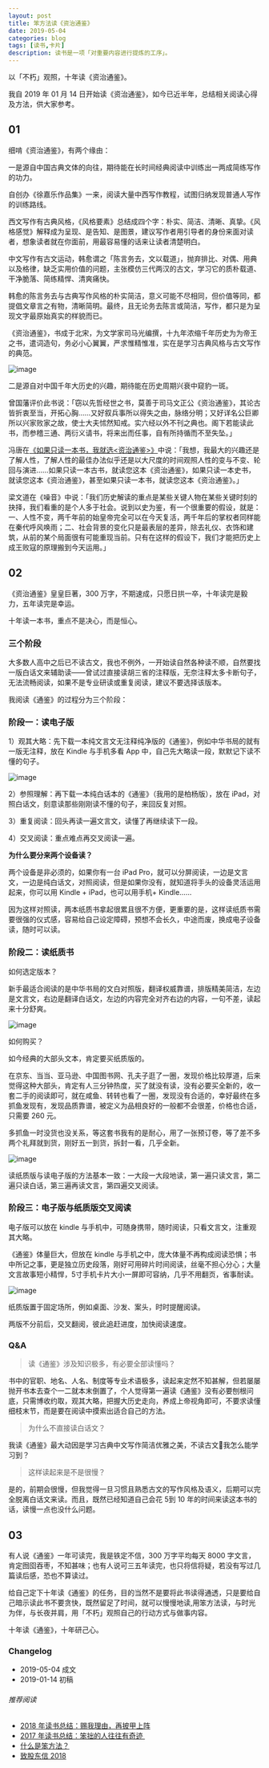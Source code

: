 ```yaml
---
layout: post
title: 笨方法读《资治通鉴》
date: 2019-05-04
categories: blog
tags: [读书,卡片]
description: 读书是一项「对重要内容进行提炼的工序」。
---
```


以「不朽」观照，十年读《资治通鉴》。

我自 2019 年 01 月 14 日开始读《资治通鉴》，如今已近半年，总结相关阅读心得及方法，供大家参考。

## 01

细啃《资治通鉴》，有两个缘由：

一是源自中国古典文体的向往，期待能在长时间经典阅读中训练出一两成简练写作的功力。

自创办《徐嘉乐作品集》一来，阅读大量中西写作教程，试图归纳发现普通人写作的训练路线。

西文写作有古典风格，《风格要素》总结成四个字：朴实、简洁、清晰、真挚。《风格感觉》解释成为呈现、是告知、是图景，建议写作者用引导者的身份来面对读者，想象读者就在你面前，用最容易懂的话来让读者清楚明白。

中文写作有古文运动，韩愈谓之「陈言务去，文以载道」，抛弃排比、对偶、用典以及格律，缺乏实用价值的问题，主张模仿三代两汉的古文，学习它的质朴载道、干净脆落、简练精悍、清爽痛快。

韩愈的陈言务去与古典写作风格的朴实简洁，意义可能不尽相同，但价值等同，都提倡文章言之有物，清晰简明。最终，且无论务去陈言或简洁，写作，都只是为呈现文字最原始真实的样貌而已。

《资治通鉴》，书成于北宋，为文学家司马光编撰，十九年浓缩千年历史为为帝王之书，遣词造句，务必小心翼翼，严求惟精惟准，实在是学习古典风格与古文写作的典范。

![image](http://upload-images.jianshu.io/upload_images/32598-c6797d349f780623?imageMogr2/auto-orient/strip%7CimageView2/2/w/1240)

二是源自对中国千年大历史的兴趣，期待能在历史周期兴衰中窥豹一斑。

曾国藩评价此书说：「窃以先哲经世之书，莫善于司马文正公《资治通鉴》，其论古皆折衷至当，开拓心胸……又好叙兵事所以得失之由，脉络分明；又好详名公巨卿所以兴家败家之故，使士大夫怵然知戒。实六经以外不刊之典也。阁下若能读此书，而参稽三通、两衍义请书，将来出而任事，自有所持循而不至失坠。」

冯唐在[《如果只读一本书，我就选<资治通鉴>》](http://www.gq.com.cn/column/news_1141d10cfac3e898.html)中说：「我想，我最大的兴趣还是了解人性，了解人性的最佳办法似乎还是以大尺度的时间观照人性的变与不变、轮回与演进……如果只读一本古书，就读您这本《资治通鉴》，如果只读一本史书，就读您这本《资治通鉴》，甚至如果只读一本书，就读您这本《资治通鉴》。」

梁文道在《噪音》中说：「我们历史解读的重点是某些关键人物在某些关键时刻的抉择，我们看重的是个人多于社会。说到以史为鉴，有一个很重要的假设，就是：一、人性不变，两千年前的始皇帝完全可以在今天复活，两千年后的掌权者同样能在秦代呼风唤雨；二、社会背景的变化只是最表层的差异，除去礼仪、衣饰和建筑，从前的某个局面很有可能重现当前。只有在这样的假设下，我们才能把历史上成王败寇的原理搬到今天运用。」

## 02

《资治通鉴》皇皇巨著，300 万字，不期速成，只愿日拱一卒，十年读完是毅力，五年读完是幸运。

十年读一本书，重点不是决心，而是恒心。

### 三个阶段

大多数人高中之后已不读古文，我也不例外，一开始读自然各种读不顺，自然要找一版白话文来辅助读——曾试过直接读胡三省的注释版，无奈注释太多卡断句子，无法流畅阅读，如果不是专业研读或重复阅读，建议不要选择该版本。

我阅读《通鉴》的过程分为三个阶段：

### 阶段一：读电子版

1）观其大略：先下载一本纯文言文无注释纯净版的《通鉴》，例如中华书局的就有一版无注释，放在 Kindle 与手机多看 App 中，自己先大略读一段，默默记下读不懂的句子。

![image](http://upload-images.jianshu.io/upload_images/32598-9bbc8800009db81c?imageMogr2/auto-orient/strip%7CimageView2/2/w/1240)

2）参照理解：再下载一本纯白话本的《通鉴》（我用的是柏杨版），放在 iPad，对照白话文，刻意读那些刚刚读不懂的句子，来回反复对照。

3）重复阅读：回头再读一遍文言文，读懂了再继续读下一段。

4）交叉阅读：重点难点再交叉阅读一遍。

**为什么要分来两个设备读？**

两个设备是非必须的，如果你有一台 iPad Pro，就可以分屏阅读，一边是文言文，一边是纯白话文，对照阅读，但是如果你没有，就知道将手头的设备灵活运用起来，你可以用 Kindle + iPad，也可以用手机+ Kindle……

因为这样对照读，两本纸质书拿起很累且很不方便，更重要的是，这样读纸质书需要很强的仪式感，容易给自己设定障碍，预想不会长久，中途而废，换成电子设备读，随时可以读。

### 阶段二：读纸质书

如何选定版本？

新手最适合阅读的是中华书局的文白对照版，翻译权威靠谱，排版精美简洁，左边是文言文，右边是翻译白话文，左边的内容完全对齐右边的内容，一句不差，读起来十分舒爽。

![image](http://upload-images.jianshu.io/upload_images/32598-1764d7cc456d3e67?imageMogr2/auto-orient/strip%7CimageView2/2/w/1240)

如何购买？

如今经典的大部头文本，肯定要买纸质版的。

在京东、当当、亚马逊、中国图书网、孔夫子逛了一圈，发现价格比较厚道，后来觉得这种大部头，肯定有人三分钟热度，买了就没有读，没有必要买全新的，收一套二手的阅读即可，就在咸鱼、转转也看了一圈，发现没有合适的，幸好最终在多抓鱼发现有，发现品质靠谱，被定义为品相良好的一般都不会很差，价格也合适，只需要 260 元。

多抓鱼一时没货也没关系，等这套书我有的是耐心，用了一张预订卷，等了差不多两个礼拜就到货，刚好五一到货，拆封一看，几乎全新。

![image](http://upload-images.jianshu.io/upload_images/32598-8e3b50a9bb3f06af?imageMogr2/auto-orient/strip%7CimageView2/2/w/1240)

读纸质版与读电子版的方法基本一致：一大段一大段地读，第一遍只读文言，第二遍只读白话，第三遍再读文言，第四遍交叉阅读。

### 阶段三：电子版与纸质版交叉阅读

电子版可以放在 kindle 与手机中，可随身携带，随时阅读，只看文言文，注重观其大略。

《通鉴》体量巨大，但放在 kindle 与手机之中，庞大体量不再构成阅读恐惧；书中所记之事，更是独立历史段落，刚好可用碎片时间阅读，丝毫不担心分心；大量文言故事短小精悍，5寸手机卡片大小一屏即可容纳，几乎不用翻页，省事耐读。

![image](http://upload-images.jianshu.io/upload_images/32598-0da96347cab8efcc?imageMogr2/auto-orient/strip%7CimageView2/2/w/1240)

纸质版置于固定场所，例如桌面、沙发、案头，时时提醒阅读。

两版不分前后，交叉翻阅，彼此追赶进度，加快阅读速度。

### Q&A

> 读《通鉴》涉及知识极多，有必要全部读懂吗？

书中的官职、地名、人名、制度等专业术语极多，读起来定然不知甚解，但若屡屡抛开书本去查个一二就本末倒置了，个人觉得第一遍读《通鉴》没有必要刨根问底，只需博收约取，观其大略，把握大历史走向，养成上帝视角即可，不要求读懂细枝末节，而是要在阅读中摸索出适合自己的方法。

> 为什么不直接读白话文？

我读《通鉴》最大动因是学习古典中文写作简洁优雅之美，不读古文我怎么能学习到？

> 这样读起来是不是很慢？

是的，前期会很慢，但我觉得一旦习惯且熟悉古文的写作风格及语义，后期可以完全脱离白话文来读。而且，既然已经知道自己会花 5到 10 年的时间来读这本书的话，读慢一点也没什么问题。

## 03

有人说《通鉴》一年可读完，我是铁定不信，300 万字平均每天 8000 字文言，肯定囫囵吞枣，不知甚味；也有人说可三五年读完，也只将信将疑，若没有写过几篇读后感，恐也不算读过。

给自己定下十年读《通鉴》的任务，目的当然不是要将此书读得通透，只是要给自己暗示读此书不要贪快，既然留足了时间，就可以慢慢地读,用笨方法读，与时光为伴，与长夜并肩，用「不朽」观照自己的行动方式与做事内容。

十年读《通鉴》，十年研己心。

### Changelog

- 2019-05-04 成文
- 2019-01-14 初稿 

###### 推荐阅读 

* [2018 年读书总结：赐我理由，再披甲上阵](https://mp.weixin.qq.com/s?__biz=MzA4MTQ0NDQxNg==&mid=2650639964&idx=1&sn=2f0ae0a0ec855d2b2fb7ccdd0fb82475&chksm=879dc573b0ea4c650ab8120790b8e542130c5ce0f1aa08192d67e95ca8d587797afa2104410f&token=468183103&lang=zh_CN#rd)
* [2017 年读书总结：笨拙的人往往有奇迹 ](https://mp.weixin.qq.com/s?__biz=MzA4MTQ0NDQxNg==&mid=2650639495&idx=1&sn=c4e20f2d296f9bf7ae7e1d4449427dde&chksm=879dc7a8b0ea4ebe5960f5f05fa881378828baa482917c729f8106fec87ac10ee40aedab2e3b&token=2060945290&lang=zh_CN&scene=21#wechat_redirect) 
* [什么是笨方法？](https://mp.weixin.qq.com/s?__biz=MzA4MTQ0NDQxNg==&mid=2650639834&idx=1&sn=7d6e7b978ca39be434b0bfc6084e3f7a&chksm=879dc6f5b0ea4fe3864b7bc4f8a1849dbfc85ef80e2de6f9542886f791b9ab4f4c660496d507&token=2060945290&lang=zh_CN&scene=21#wechat_redirect) 
* [致股东信 2018](https://mp.weixin.qq.com/s?__biz=MzA4MTQ0NDQxNg==&mid=2650639834&idx=1&sn=7d6e7b978ca39be434b0bfc6084e3f7a&chksm=879dc6f5b0ea4fe3864b7bc4f8a1849dbfc85ef80e2de6f9542886f791b9ab4f4c660496d507&token=2060945290&lang=zh_CN&scene=21#wechat_redirect) 

